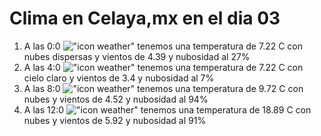# Clima en Celaya,mx en el dia 03

1. A las 0:0 !["icon weather"](http://openweathermap.org/img/w/03n.png) tenemos una temperatura de 7.22 C con nubes dispersas y  vientos de 4.39 y nubosidad al 27%
1. A las 4:0 !["icon weather"](http://openweathermap.org/img/w/01n.png) tenemos una temperatura de 7.22 C con cielo claro y  vientos de 3.4 y nubosidad al 7%
1. A las 8:0 !["icon weather"](http://openweathermap.org/img/w/04d.png) tenemos una temperatura de 9.72 C con nubes y  vientos de 4.52 y nubosidad al 94%
1. A las 12:0 !["icon weather"](http://openweathermap.org/img/w/04d.png) tenemos una temperatura de 18.89 C con nubes y  vientos de 5.92 y nubosidad al 91%
